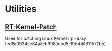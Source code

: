 # Utilities

## [RT-Kernel-Patch](./1.RT-Kernel-Patch/)

Used for patching Linux Kernel (rpi-6.6.y fed8a0934de84a8eb9980ebd5c19b440611572bb).
